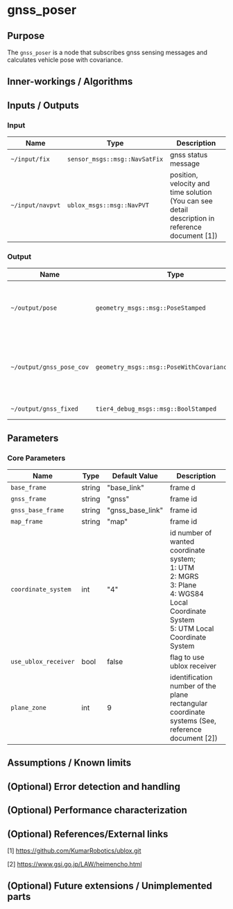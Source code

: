 # gnss_poser

## Purpose

The `gnss_poser` is a node that subscribes gnss sensing messages and calculates vehicle pose with covariance.

## Inner-workings / Algorithms

## Inputs / Outputs

### Input

| Name             | Type                          | Description                                                                                     |
| ---------------- | ----------------------------- | ----------------------------------------------------------------------------------------------- |
| `~/input/fix`    | `sensor_msgs::msg::NavSatFix` | gnss status message                                                                             |
| `~/input/navpvt` | `ublox_msgs::msg::NavPVT`     | position, velocity and time solution (You can see detail description in reference document [1]) |

### Output

| Name                     | Type                                            | Description                                                    |
| ------------------------ | ----------------------------------------------- | -------------------------------------------------------------- |
| `~/output/pose`          | `geometry_msgs::msg::PoseStamped`               | vehicle pose calculated from gnss sensing data                 |
| `~/output/gnss_pose_cov` | `geometry_msgs::msg::PoseWithCovarianceStamped` | vehicle pose with covariance calculated from gnss sensing data |
| `~/output/gnss_fixed`    | `tier4_debug_msgs::msg::BoolStamped`            | gnss fix status                                                |

## Parameters

### Core Parameters

| Name                 | Type   | Default Value    | Description                                                                                                                                           |
| -------------------- | ------ | ---------------- |-------------------------------------------------------------------------------------------------------------------------------------------------------|
| `base_frame`         | string | "base_link"      | frame d                                                                                                                                               |
| `gnss_frame`         | string | "gnss"           | frame id                                                                                                                                              |
| `gnss_base_frame`    | string | "gnss_base_link" | frame id                                                                                                                                              |
| `map_frame`          | string | "map"            | frame id                                                                                                                                              |
| `coordinate_system`  | int    | "4"              | id number of wanted coordinate system;<br/> 1: UTM <br/> 2: MGRS<br/>3: Plane<br/>4: WGS84 Local Coordinate System<br/>5: UTM Local Coordinate System |
| `use_ublox_receiver` | bool   | false            | flag to use ublox receiver                                                                                                                            |
| `plane_zone`         | int    | 9                | identification number of the plane rectangular coordinate systems (See, reference document [2])                                                       |

## Assumptions / Known limits

## (Optional) Error detection and handling

## (Optional) Performance characterization

## (Optional) References/External links

[1] <https://github.com/KumarRobotics/ublox.git>

[2] <https://www.gsi.go.jp/LAW/heimencho.html>

## (Optional) Future extensions / Unimplemented parts
